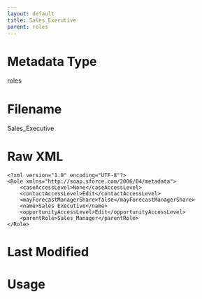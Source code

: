 ```yaml
---
layout: default
title: Sales_Executive
parent: roles
---
```

# Metadata Type
roles


# Filename 
Sales_Executive


# Raw XML
```
<?xml version="1.0" encoding="UTF-8"?>
<Role xmlns="http://soap.sforce.com/2006/04/metadata">
    <caseAccessLevel>None</caseAccessLevel>
    <contactAccessLevel>Edit</contactAccessLevel>
    <mayForecastManagerShare>false</mayForecastManagerShare>
    <name>Sales Executive</name>
    <opportunityAccessLevel>Edit</opportunityAccessLevel>
    <parentRole>Sales_Manager</parentRole>
</Role>
```


# Last Modified


# Usage
